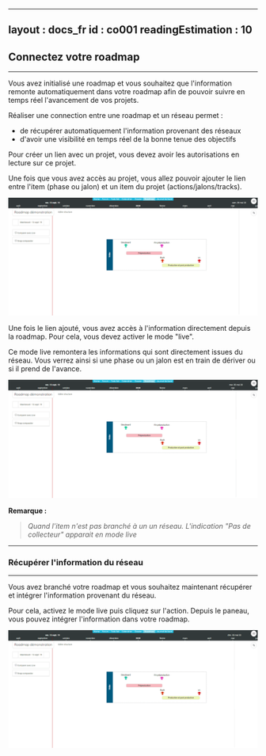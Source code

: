 
---
layout : docs_fr
id : co001
readingEstimation : 10
---

## Connectez votre roadmap
------------------------

Vous avez initialisé une roadmap et vous souhaitez que l'information remonte automatiquement dans votre roadmap afin de pouvoir suivre en temps réel l'avancement de vos projets. 

Réaliser une connection entre une roadmap et un réseau permet : 
* de récupérer automatiquement l'information provenant des réseaux 
* d'avoir une visibilité en temps réel de la bonne tenue des objectifs

Pour créer un lien avec un projet, vous devez avoir les autorisations en lecture sur ce projet. 

Une fois que vous avez accès au projet, vous allez pouvoir ajouter le lien entre l'item (phase ou jalon) et un item du projet (actions/jalons/tracks). 

<p align="center">
<img src="creerLienRoadmap.gif">
</p>

Une fois le lien ajouté, vous avez accès à l'information directement depuis la roadmap. Pour cela, vous devez activer le mode "live". 

Ce mode live remontera les informations qui sont directement issues du réseau. Vous verrez ainsi si une phase ou un jalon est en train de dériver ou si il prend de l'avance. 

<p align="center">
<img src="afficherLive.gif">
</p>


**Remarque :**
>*Quand l'item n'est pas branché à un un réseau. L'indication "Pas de collecteur" apparait en mode live*

---

### Récupérer l'information du réseau
------------------------

Vous avez branché votre roadmap et vous souhaitez maintenant récupérer et intégrer l'information provenant du réseau. 

Pour cela, activez le mode live puis cliquez sur l'action. Depuis le paneau, vous pouvez intégrer l'information dans votre roadmap.

<p align="center">
<img src="recuperezInformation.gif">
</p>
